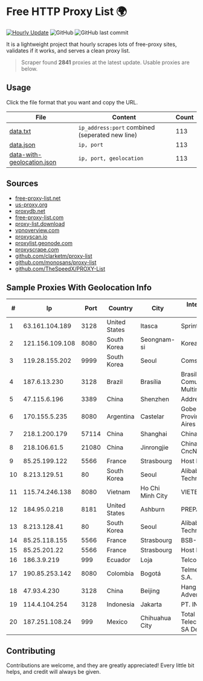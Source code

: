 
# Free HTTP Proxy List 🌍

[![Hourly Update](https://github.com/mertguvencli/http-proxy-list/actions/workflows/main.yml/badge.svg?branch=main)](https://github.com/mertguvencli/http-proxy-list/actions/workflows/main.yml)
![GitHub](https://img.shields.io/github/license/mertguvencli/http-proxy-list)
![GitHub last commit](https://img.shields.io/github/last-commit/mertguvencli/http-proxy-list)

It is a lightweight project that hourly scrapes lots of free-proxy sites, validates if it works, and serves a clean proxy list.


> Scraper found **2841** proxies at the latest update. Usable proxies are below.

## Usage

Click the file format that you want and copy the URL.


|File|Content|Count|
|----|-------|-----|
|[data.txt](https://raw.githubusercontent.com/mertguvencli/http-proxy-list/main/proxy-list/data.txt)|`ip_address:port` combined (seperated new line)|113|
|[data.json](https://raw.githubusercontent.com/mertguvencli/http-proxy-list/main/proxy-list/data.json)|`ip, port`|113|
|[data-with-geolocation.json](https://raw.githubusercontent.com/mertguvencli/http-proxy-list/main/proxy-list/data-with-geolocation.json)|`ip, port, geolocation`|113|

## Sources

* [free-proxy-list.net](https://free-proxy-list.net)
* [us-proxy.org](https://www.us-proxy.org)
* [proxydb.net](http://proxydb.net)
* [free-proxy-list.com](https://free-proxy-list.com/?page=&port=&type%5B%5D=http&type%5B%5D=https&up_time=0&search=Search)
* [proxy-list.download](https://www.proxy-list.download/HTTP)
* [vpnoverview.com](https://vpnoverview.com/privacy/anonymous-browsing/free-proxy-servers)
* [proxyscan.io](https://www.proxyscan.io)
* [proxylist.geonode.com](https://proxylist.geonode.com/api/proxy-list?limit=300&page=1&sort_by=lastChecked&sort_type=desc&protocols=http,https)
* [proxyscrape.com](https://api.proxyscrape.com/v2/?request=displayproxies&protocol=http&timeout=10000&country=all&ssl=all&anonymity=all)
* [github.com/clarketm/proxy-list](https://raw.githubusercontent.com/clarketm/proxy-list/master/proxy-list-raw.txt)
* [github.com/monosans/proxy-list](https://raw.githubusercontent.com/monosans/proxy-list/main/proxies/http.txt)
* [github.com/TheSpeedX/PROXY-List](https://raw.githubusercontent.com/TheSpeedX/PROXY-List/master/http.txt)


## Sample Proxies With Geolocation Info

|#|Ip|Port|Country|City|Internet Service Provider|
|-|--|----|-------|----|-------------------------|
|1|63.161.104.189|3128|United States|Itasca|Sprint|
|2|121.156.109.108|8080|South Korea|Seongnam-si|Korea Telecom|
|3|119.28.155.202|9999|South Korea|Seoul|ComsenzNet|
|4|187.6.13.230|3128|Brazil|Brasília|Brasil Telecom Comunicacao Multimidia S.A|
|5|47.115.6.196|3389|China|Shenzhen|Addresses CNNIC|
|6|170.155.5.235|8080|Argentina|Castelar|Gobernacion de la Provincia de Buenos Aires|
|7|218.1.200.179|57114|China|Shanghai|China Telecom|
|8|218.106.61.5|21080|China|Jinrongjie|China Unicom CncNet|
|9|85.25.199.122|5566|France|Strasbourg|Host Europe GmbH|
|10|8.213.129.51|80|South Korea|Seoul|Alibaba (US) Technology Co., Ltd.|
|11|115.74.246.138|8080|Vietnam|Ho Chi Minh City|VIETELxdsl|
|12|184.95.0.218|8181|United States|Ashburn|PREPA Networks|
|13|8.213.128.41|80|South Korea|Seoul|Alibaba (US) Technology Co., Ltd.|
|14|85.25.118.155|5566|France|Strasbourg|BSB-SERVICE|
|15|85.25.201.22|5566|France|Strasbourg|Host Europe GmbH|
|16|186.3.9.219|999|Ecuador|Loja|Telconet S.A|
|17|190.85.253.142|8080|Colombia|Bogotá|Telmex Colombia S.A.|
|18|47.93.4.230|3128|China|Beijing|Hangzhou Alibaba Advertising Co|
|19|114.4.104.254|3128|Indonesia|Jakarta|PT. INDOSAT Tbk|
|20|187.251.108.24|999|Mexico|Chihuahua City|Total Play Telecomunicaciones SA De CV|



## Contributing

Contributions are welcome, and they are greatly appreciated! Every
little bit helps, and credit will always be given.

